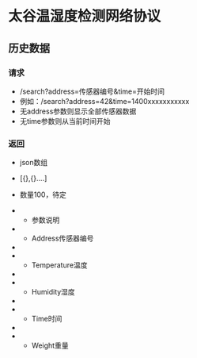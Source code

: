 
# 太谷温湿度检测网络协议

## 历史数据
### 请求
- /search?address=传感器编号&time=开始时间
- 例如：/search?address=42&time=1400xxxxxxxxxxx
- 无address参数则显示全部传感器数据
- 无time参数则从当前时间开始  

### 返回
- json数组
- [{},{}....]
- 数量100，待定
- - 参数说明

- - Address传感器编号
- 
- - Temperature温度
- 
- - Humidity湿度
- 
- - Time时间
- 
- - Weight重量
